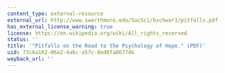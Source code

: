 ```yaml
---
content_type: external-resource
external_url: http://www.swarthmore.edu/SocSci/bschwar1/pitfalls.pdf
has_external_license_warning: true
license: https://en.wikipedia.org/wiki/All_rights_reserved
status: ''
title: '"Pitfalls on the Road to the Psychology of Hope." (PDF)'
uid: 73c6a162-06a2-4a6c-a57c-8ed8fa86774b
wayback_url: ''
---
```

